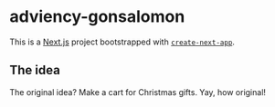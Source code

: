 # adviency-gonsalomon

This is a [Next.js](https://nextjs.org/) project bootstrapped with [`create-next-app`](https://github.com/vercel/next.js/tree/canary/packages/create-next-app).

## The idea

The original idea? Make a cart for Christmas gifts. Yay, how original!
